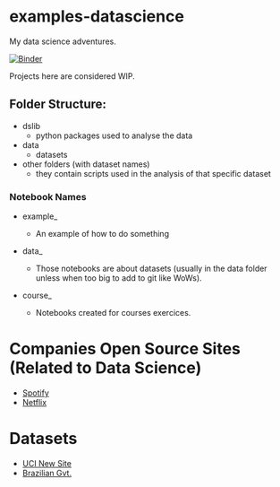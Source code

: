 # examples-datascience

My data science adventures.

[![Binder](https://mybinder.org/badge_logo.svg)](https://mybinder.org/v2/gh/mjsmagalhaes/examples-datascience/HEAD?labpath=wow_log.ipynb)

Projects here are considered WIP.

## Folder Structure:

- dslib
  - python packages used to analyse the data
- data
  - datasets
- other folders (with dataset names)
  - they contain scripts used in the analysis of that specific dataset

### Notebook Names

- example\_

  - An example of how to do something

- data\_

  - Those notebooks are about datasets (usually in the data folder unless when too big to add to git like WoWs).

- course\_
  - Notebooks created for courses exercices.

# Companies Open Source Sites (Related to Data Science)

- [Spotify](https://spotify.github.io/)
- [Netflix](https://netflix.github.io/)

# Datasets

- [UCI New Site](https://archive-beta.ics.uci.edu/)
- [Brazilian Gvt.](https://brasil.io/datasets/)
